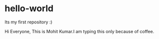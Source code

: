 # hello-world
Its my first repository :)


Hi Everyone,
    This is Mohit Kumar.I am typing this only because of coffee.
